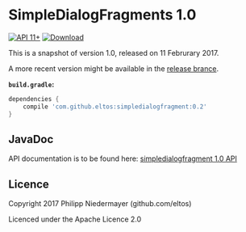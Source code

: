 # SimpleDialogFragments 1.0

[ ![API 11+](https://img.shields.io/badge/API-11+-lightgrey.svg)](https://developer.android.com/about/versions/android-3.0.html)
[ ![Download](https://api.bintray.com/packages/eltos/simpledialogfragments/SimpleDialogFragment/images/download.svg?version=1.0) ](https://bintray.com/eltos/simpledialogfragments/SimpleDialogFragment/1.0)

This is a snapshot of version 1.0, released on 11 Februrary 2017.

A more recent version might be available in the [release brance](https://github.com/eltos/SimpleDialogFragments/branches/all).

**``build.gradle``:**
```groovy
dependencies {
    compile 'com.github.eltos:simpledialogfragment:0.2'
}
```

## JavaDoc

API documentation is to be found here: [simpledialogfragment 1.0 API](https://eltos.github.io/SimpleDialogFragments/v1.0/javadoc)


## Licence

Copyright 2017 Philipp Niedermayer (github.com/eltos)

Licenced under the Apache Licence 2.0
